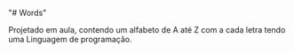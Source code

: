 "# Words" 

Projetado em aula, contendo  um alfabeto de A até Z com a cada letra tendo uma Linguagem de programação. 
